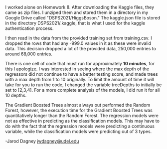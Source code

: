 I worked alone on Homework 8. After downloading the Kaggle files, they came as zip files. 
I unziped them and stored them in a directory in my Google Drive called "DSPS2021/HiggsBoson." 
The kaggle.json file is stored in the directory DSPS2021/.kaggle, that is what I used for the 
kaggle authentication process. 

I then read in the data from the provided training set from training.csv.
I dropped the rows that had any -999.0 values in it as these were invalid data. This decision dropped 
a lot of the provided data, 250,000 entries to around 68,000 entries. 

There is one cell of code that must run for approximately <strong>10 minutes</strong>, for this I apologize. 
I was interested in seeing where the max depth of the regressors did not continue to have a better testing score, and made trees
with a max depth from 1 to 10 originally. To limit the amount of time it will take for you to run the code, I changed the variable treeDepths
to initially be set to [2,3,4]. For a more complete analysis of the models, I did run it for all 10 depths.


The Gradient Boosted Trees almost always out performed the Random Forest, however, the execution time for the Gradient Boosted Trees was 
quantitatively longer than the Random Forest. The regression models were not as effective in predicting as the classification models. This may have to do with the fact that
the regression models were predicting a continuous variable, while the classification models were predicting out of 3 types. 

-Jarod Dagney
jwdagney@udel.edu
